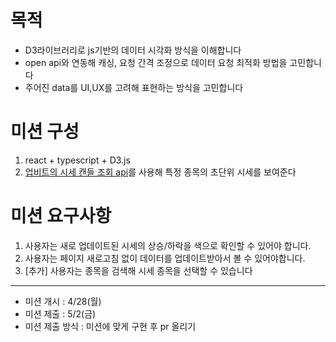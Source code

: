# 목적

- D3라이브러리로 js기반의 데이터 시각화 방식을 이해합니다
- open api와 연동해 캐싱, 요청 간격 조정으로 데이터 요청 최적화 방법을 고민합니다
- 주어진 data를 UI,UX를 고려해 표현하는 방식을 고민합니다

# 미션 구성

1. react + typescript + D3.js
2. [업비트의 시세 캔들 조회 api](https://docs.upbit.com/kr/reference/%EC%B4%88second-%EC%BA%94%EB%93%A4)를 사용해 특정 종목의 초단위 시세를 보여준다

# 미션 요구사항

1. 사용자는 새로 업데이트된 시세의 상승/하락을 색으로 확인할 수 있어야 합니다.
2. 사용자는 페이지 새로고침 없이 데이터를 업데이트받아서 볼 수 있어야합니다.
3. [추가] 사용자는 종목을 검색해 시세 종목을 선택할 수 있습니다

---

- 미션 개시 : 4/28(월)
- 미션 제출 : 5/2(금)
- 미션 제출 방식 : 미션에 맞게 구현 후 pr 올리기
